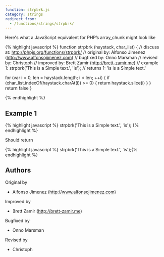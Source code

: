 ```yaml
---
function: strpbrk.js
category: strings
redirect_from:
  - /functions/strings/strpbrk/
---
```


<!-- WARNING! This file is auto generated by `npm run web:inject`, do not edit by hand -->

Here's what a JavaScript equivalent for PHP’s array_chunk might look like

{% highlight javascript %}
function strpbrk (haystack, char_list) {
  //  discuss at: http://phpjs.org/functions/strpbrk/
  // original by: Alfonso Jimenez (http://www.alfonsojimenez.com)
  // bugfixed by: Onno Marsman
  //  revised by: Christoph
  // improved by: Brett Zamir (http://brett-zamir.me)
  //   example 1: strpbrk('This is a Simple text.', 'is');
  //   returns 1: 'is is a Simple text.'

  for (var i = 0, len = haystack.length; i < len; ++i) {
    if (char_list.indexOf(haystack.charAt(i)) >= 0) {
      return haystack.slice(i)
    }
  }
  return false
}

{% endhighlight %}

## Example 1

{% highlight javascript %}
strpbrk('This is a Simple text.', 'is');
{% endhighlight %}

Should return

{% highlight javascript %}
strpbrk('This is a Simple text.', 'is');{% endhighlight %}


## Authors


Original by

- Alfonso Jimenez (http://www.alfonsojimenez.com)


Improved by

- Brett Zamir (http://brett-zamir.me)


Bugfixed by

- Onno Marsman


Revised by

- Christoph

